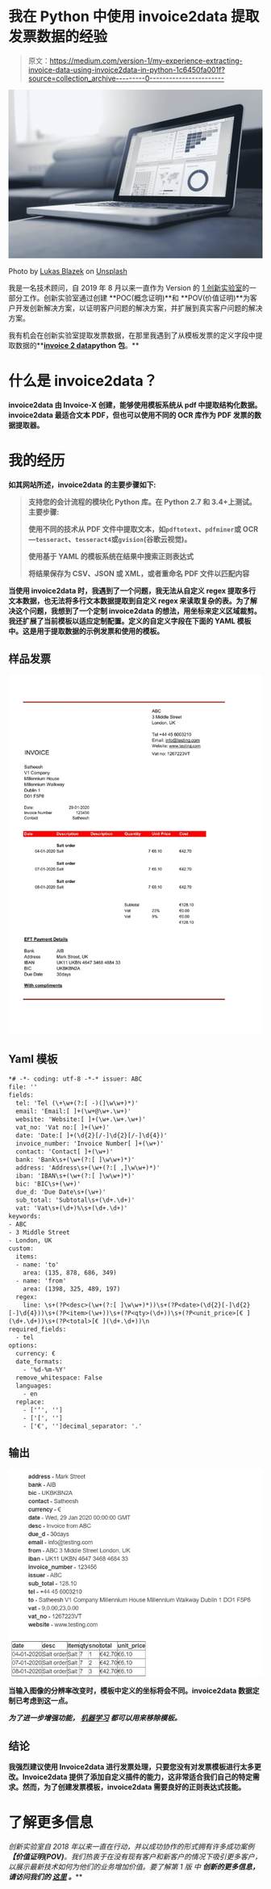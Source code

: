 # 我在 Python 中使用 invoice2data 提取发票数据的经验

> 原文：<https://medium.com/version-1/my-experience-extracting-invoice-data-using-invoice2data-in-python-1c6450fa001f?source=collection_archive---------0----------------------->

![](img/037d94c1662786b1ed8c80b404fb1c9f.png)

Photo by [Lukas Blazek](https://unsplash.com/@goumbik?utm_source=medium&utm_medium=referral) on [Unsplash](https://unsplash.com?utm_source=medium&utm_medium=referral)

我是一名技术顾问，自 2019 年 8 月以来一直作为 Version 的 [1 创新实验室](https://www.version1.com/innovation/)的一部分工作。创新实验室通过创建 **POC(概念证明)**和 **POV(价值证明)**为客户开发创新解决方案，以证明客户问题的解决方案，并扩展到真实客户问题的解决方案。

我有机会在创新实验室提取发票数据，在那里我遇到了从模板发票的定义字段中提取数据的**[**invoice 2 data**](https://pypi.org/project/invoice2data/)**python 包**。**

# **什么是 invoice2data？**

**invoice2data 由 Invoice-X 创建，能够使用模板系统从 pdf 中提取结构化数据。invoice2data 最适合文本 PDF，但也可以使用不同的 OCR 库作为 PDF 发票的数据提取器。**

# **我的经历**

**如其网站所述，invoice2data 的主要步骤如下:**

> **支持您的会计流程的模块化 Python 库。在 Python 2.7 和 3.4+上测试。主要步骤:**
> 
> **使用不同的技术从 PDF 文件中提取文本，如`pdftotext`、`pdfminer`或 OCR—`tesseract`、`tesseract4`或`gvision`(谷歌云视觉)。**
> 
> **使用基于 YAML 的模板系统在结果中搜索正则表达式**
> 
> **将结果保存为 CSV、JSON 或 XML，或者重命名 PDF 文件以匹配内容**

**当使用 invoice2data 时，我遇到了一个问题，我无法从自定义 regex 提取多行文本数据，也无法将多行文本数据提取到自定义 regex 来读取复杂的表。为了解决这个问题，我想到了一个定制 invoice2data 的想法，用坐标来定义区域裁剪。我还扩展了当前模板以适应定制配置。定义的自定义字段在下面的 YAML 模板中。这是用于提取数据的示例发票和使用的模板。**

## **样品发票**

**![](img/e170d4e1cd0f94b5d2e32d936a419b96.png)**

## **Yaml 模板**

```
*# -*- coding: utf-8 -*-* issuer: ABC
file: ''
fields:
  tel: 'Tel (\+\w+(?:[ -)(]\w\w+)*)'
  email: 'Email:[ ]+(\w+@\w+.\w+)'
  website: 'Website:[ ]+(\w+.\w+.\w+)'
  vat_no: 'Vat no:[ ]+(\w+)'
  date: 'Date:[ ]+(\d{2}[/-]\d{2}[/-]\d{4})'
  invoice_number: 'Invoice Number[ ]+(\w+)'
  contact: 'Contact[ ]+(\w+)'
  bank: 'Bank\s+(\w+(?:[ ]\w\w+)*)'
  address: 'Address\s+(\w+(?:[ ,]\w\w+)*)'
  iban: 'IBAN\s+(\w+(?:[ ]\w\w+)*)'
  bic: 'BIC\s+(\w+)'
  due_d: 'Due Date\s+(\w+)'
  sub_total: 'Subtotal\s+(\d+.\d+)'
  vat: 'Vat\s+(\d+)%\s+(\d+.\d+)'
keywords:
- ABC
- 3 Middle Street
- London, UK
custom:
  items:
  - name: 'to'
    area: (135, 878, 686, 349)
  - name: 'from'
    area: (1398, 325, 489, 197)
  regex:
    line: \s+(?P<desc>(\w+(?:[ ]\w\w+)*))\s+(?P<date>(\d{2}[-]\d{2}[-]\d{4}))\s+(?P<item>(\w+))\s+(?P<qty>(\d+))\s+(?P<unit_price>[€ ](\d+.\d+))\s+(?P<total>[€ ](\d+.\d+))\n
required_fields:
  - tel
options:
  currency: €
  date_formats:
    - '%d-%m-%Y'
  remove_whitespace: False
  languages:
    - en
  replace:
    - ['‘', '']
    - ['[', '']
    - ['€', '']decimal_separator: '.'
```

## **输出**

**![](img/67be68effb68f51ae52f444831cffb39.png)**

**当输入图像的分辨率改变时，模板中定义的坐标将会不同。invoice2data 数据定制已考虑到这一点。**

*****为了进一步增强功能，*** [***机器学习***](https://www.version1.com/it-service/innovation-labs/artificial-intelligence/) ***都可以用来移除模板。*****

## **结论**

**我强烈建议使用 Invoice2data 进行发票处理，只要您没有对发票模板进行太多更改。Invoice2data 提供了添加自定义插件的能力，这非常适合我们自己的特定需求。然而，为了创建发票模板，invoice2data 需要良好的正则表达式技能。**

# **了解更多信息**

***创新实验室自 2018 年以来一直在行动，并以成功协作的形式拥有许多成功案例* ***【价值证明(POV)****。我们热衷于在没有现有客户和新客户的情况下吸引更多客户，以展示最新技术如何为他们的业务增加价值。要了解第 1 版* *中* ***创新的更多信息，请访问我们的* [*这里*](http://www.version1.com/innovation) *。*****